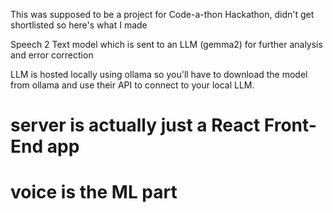 This was supposed to be a project for Code-a-thon Hackathon, didn't get shortlisted so here's what I made

Speech 2 Text model which is sent to an LLM (gemma2) for further analysis and error correction

LLM is hosted locally using ollama so you'll have to download the model from ollama and use their API to connect to your local LLM.

# server is actually just a React Front-End app 
# voice is the ML part
